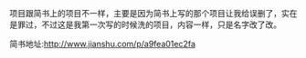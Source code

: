 项目跟简书上的项目不一样，主要是因为简书上写的那个项目让我给误删了，实在是罪过，不过这是我第一次写的时候洗的项目，内容一样，只是名字改了改。

简书地址:http://www.jianshu.com/p/a9fea01ec2fa

